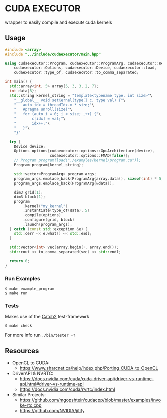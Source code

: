 # CUDA EXECUTOR

wrapper to easily compile and execute cuda kernels

## Usage

```c++
#include <array>
#include "../include/cudaexecutor/main.hpp"

using cudaexecutor::Program, cudaexecutor::ProgramArg, cudaexecutor::Kernel,
    cudaexecutor::Options, cudaexecutor::Device, cudaexecutor::load,
    cudaexecutor::type_of, cudaexecutor::to_comma_separated;

int main() {
  std::array<int, 5> array{5, 3, 3, 2, 7};
  int data{8};
  std::string kernel_string = "template<typename type, int size>"\
    "__global__ void setKernel(type[] c, type val) {"\
    "   auto idx = threadIdx.x * size;"\
    "   #pragma unroll(size)"\
    "   for (auto i = 0; i < size; i++) {"\
    "       c[idx] = val;"\
    "       idx++;"\
    "   }"\
    "}"

  try {
    Device device;
    Options options{cudaexecutor::options::GpuArchitecture(device),
                    cudaexecutor::options::FMAD(false)};
    // Program program{load("./examples/kernel/program.cu")};
    Program program{kernel_string};

    std::vector<ProgramArg> program_args;
    program_args.emplace_back(ProgramArg{array.data(), sizeof(int) * 5, true});
    program_args.emplace_back(ProgramArg{&data});

    dim3 grid(1);
    dim3 block(1);
    program
        .kernel("my_kernel")
        .instantiate(type_of(data), 5)
        .compile(options)
        .configure(grid, block)
        .launch(program_args);
  } catch (const std::exception &e) {
    std::cerr << e.what() << std::endl;
  }

  std::vector<int> vec(array.begin(), array.end());
  std::cout << to_comma_separated(vec) << std::endl;

  return 0;
}
```

### Run Examples

```console
$ make example_program
$ make run
```

### Tests
Makes use of the [Catch2](https://github.com/catchorg/Catch2) test-framework

```console
$ make check
```

For more info run `./bin/tester -?`

## Resources

- OpenCL to CUDA:
  - <https://www.sharcnet.ca/help/index.php/Porting_CUDA_to_OpenCL>
- DriverAPI & NVRTC:
  - <https://docs.nvidia.com/cuda/cuda-driver-api/driver-vs-runtime-api.html#driver-vs-runtime-api>
  - <https://docs.nvidia.com/cuda/nvrtc/index.html>
- Similar Projects:
  - <https://github.com/mgopshtein/cudacpp/blob/master/examples/invoke-rtc.cpp>
  - <https://github.com/NVIDIA/jitify>
